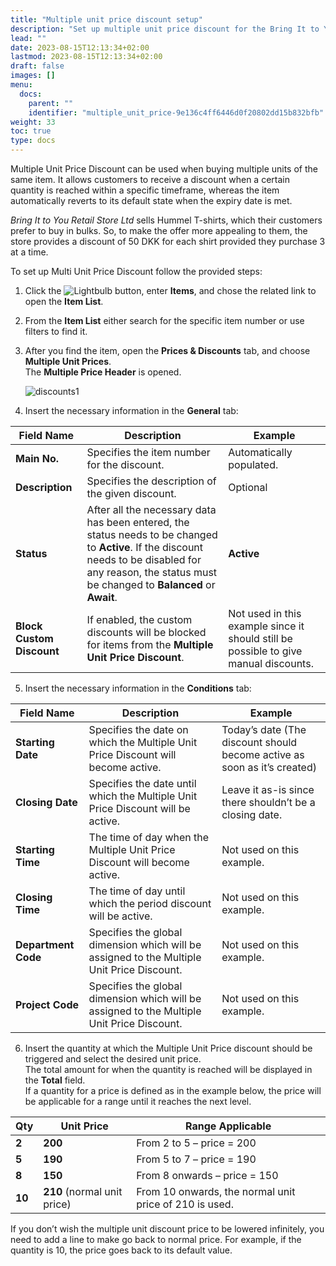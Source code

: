 ```yaml
---
title: "Multiple unit price discount setup"
description: "Set up multiple unit price discount for the Bring It to You Retail Store Ltd fictional example company."
lead: ""
date: 2023-08-15T12:13:34+02:00
lastmod: 2023-08-15T12:13:34+02:00
draft: false
images: []
menu:
  docs:
    parent: ""
    identifier: "multiple_unit_price-9e136c4ff6446d0f20802dd15b832bfb"
weight: 33
toc: true
type: docs
---
```


Multiple Unit Price Discount can be used when buying multiple units of the same item. It allows customers to receive a discount when a certain quantity is reached within a specific timeframe, whereas the item automatically reverts to its default state when the expiry date is met.  

*Bring It to You Retail Store Ltd* sells Hummel T-shirts, which their customers prefer to buy in bulks. So, to make the offer more appealing to them, the store provides a discount of 50 DKK for each shirt provided they purchase 3 at a time.  

To set up Multi Unit Price Discount follow the provided steps: 

1. Click the ![Lightbulb](Lightbulb_icon.PNG) button, enter **Items**, and chose the related link to open the **Item List**.
2. From the **Item List** either search for the specific item number or use filters to find it.  
3. After you find the item, open the **Prices & Discounts** tab, and choose **Multiple Unit Prices**.       
   The **Multiple Price Header** is opened. 

   ![discounts1](discounts1.PNG)

4. Insert the necessary information in the **General** tab:

|  Field Name  |   Description  |  Example    |
| ----------- | ----------- | ----------- |
| **Main No.** | Specifies the item number for the discount.  | Automatically populated. |
| **Description** | Specifies the description of the given discount.  | Optional |
| **Status** | After all the necessary data has been entered, the status needs to be changed to **Active**. If the discount needs to be disabled for any reason, the status must be changed to **Balanced** or **Await**.  | **Active** |
| **Block Custom Discount**  | If enabled, the custom discounts will be blocked for items from the **Multiple Unit Price Discount**.  | Not used in this example since it should still be possible to give manual discounts.  |

5. Insert the necessary information in the **Conditions** tab: 

|  Field Name  |   Description  |  Example    |
| ----------- | ----------- | ----------- |
| **Starting Date** | Specifies the date on which the Multiple Unit Price Discount will become active.  | Today’s date (The discount should become active as soon as it’s created) |
| **Closing Date** | Specifies the date until which the Multiple Unit Price Discount will be active.   | Leave it as-is since there shouldn’t be a closing date.  | 
| **Starting Time** | The time of day when the Multiple Unit Price Discount will become active.   | Not used on this example. |
| **Closing Time** | The time of day until which the period discount will be active.  | Not used on this example. |
| **Department Code** | Specifies the global dimension which will be assigned to the Multiple Unit Price Discount.  | Not used on this example. |
| **Project Code** | Specifies the global dimension which will be assigned to the Multiple Unit Price Discount.  | Not used on this example. |

6. Insert the quantity at which the Multiple Unit Price discount should be triggered and select the desired unit price.       
   The total amount for when the quantity is reached will be displayed in the **Total** field.   
   If a quantity for a price is defined as in the example below, the price will be applicable for a range until it reaches the next level. 

  |  Qty  |  Unit Price   |  Range Applicable     |
  | ----------- | ----------- | ----------- |
  | **2**  | **200** | From 2 to 5 – price = 200 |
  | **5**  | **190** | From 5 to 7 – price = 190 |
  | **8**  | **150** | From 8 onwards – price = 150 |
  | **10** | **210** (normal unit price) | From 10 onwards, the normal unit price of 210 is used. |

  If you don’t wish the multiple unit discount price to be lowered infinitely, you need to add a line to make go back to normal price. For example, if the quantity is 10, the price goes back to its default value. 